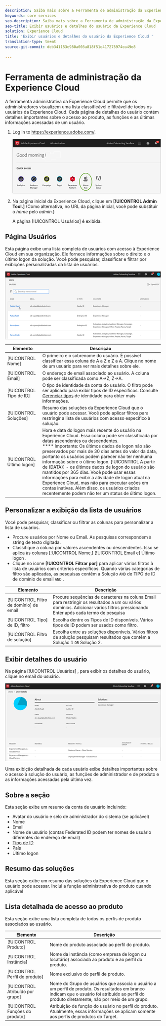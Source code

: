 ```yaml
---
description: Saiba mais sobre a Ferramenta de administração da Experience Cloud para exibir uma lista classificável e filtrável de todos os usuários da Experience Cloud.
keywords: core services
seo-description: Saiba mais sobre a Ferramenta de administração da Experience Cloud para exibir uma lista classificável e filtrável de todos os usuários da Experience Cloud.
seo-title: Exibir usuários e detalhes do usuário da Experience Cloud
solution: Experience Cloud
title: 'Exibir usuários e detalhes do usuário da Experience Cloud '
translation-type: tm+mt
source-git-commit: deb341153e980a003a818f51e417275974ea49e8

---
```



# Ferramenta de administração da Experience Cloud

A ferramenta administrativa da Experience Cloud permite que os administradores visualizem uma lista classificável e filtrável de todos os usuários da Experience Cloud. Cada página de detalhes do usuário contém detalhes importantes sobre o acesso ao produto, as funções e as últimas informações acessadas de um usuário. 

1. Log in to <https://experience.adobe.com/>.

   ![](assets/admin-tool.png)

1. Na página inicial da Experience Cloud, clique em **[!UICONTROL Admin Tool.]** (Como alternativa, no URL da página inicial, você pode substituir o _home_ pelo _admin._)

   A página [!UICONTROL Usuários] é exibida.

## Página Usuários

Esta página exibe uma lista completa de usuários com acesso à Experience Cloud em sua organização. Ele fornece informações sobre o direito e o último logon da solução. Você pode pesquisar, classificar e filtrar por exibições personalizadas da lista de usuários.

![](assets/admin-tool-users.png)

| Elemento | Descrição |
|---|---|
| [!UICONTROL Nome] | O primeiro e o sobrenome do usuário. É possível classificar essa coluna de A a Z e Z a A.  Clique no nome de um usuário para ver mais detalhes sobre ele. |
| [!UICONTROL Email] | O endereço de email associado ao usuário. A coluna pode ser classificada como A->Z, Z->A. |
| [!UICONTROL Tipo de ID] | O tipo de identidade da conta do usuário. O filtro pode ser aplicado para exibir tipos de ID específicos. Consulte [Gerenciar tipos](https://helpx.adobe.com/enterprise/using/identity.html) de identidade para obter mais informações. |
| [!UICONTROL Soluções] | Resumo das soluções da Experience Cloud que o usuário pode acessar. Você pode aplicar filtros para restringir a lista de usuários com acesso específico à solução. |
| [!UICONTROL Último logon] | Hora e data do logon mais recente do usuário na Experience Cloud. Essa coluna pode ser classificada por datas ascendentes ou descendentes. <br> **** Importante: Os últimos dados de logon não são preservados por mais de 30 dias antes do valor da data, portanto os usuários podem parecer não ter nenhuma informação sobre o último logon. [!UICONTROL A partir de (DATA)] - os últimos dados de logon do usuário são mantidos por 365 dias. Você pode usar essas informações para exibir a atividade de logon atual na Experience Cloud, mas não para executar ações em contas inativas. Além disso, os usuários criados recentemente podem não ter um status de último logon. |

## Personalizar a exibição da lista de usuários

Você pode pesquisar, classificar ou filtrar as colunas para personalizar a lista de usuários.

* Procure usuários por Nome ou Email. As pesquisas correspondem à string de texto digitada.
* Classifique a coluna por valores ascendentes ou descendentes. Isso se aplica às colunas [!UICONTROL Nome,] [!UICONTROL Email e] Último logon  .
* Clique no ícone **[!UICONTROL Filtrar por]** para aplicar vários filtros à lista de usuários com critérios específicos. Quando várias categorias de filtro são aplicadas, as pesquisas contêm a Solução `AND` de TIPO de ID de domínio de email `AND` .

| Elemento | Descrição |
|---------|----------|
| [!UICONTROL Filtro de domínio] de email | Procure sequências de caracteres na coluna Email para restringir os resultados a um ou vários domínios. Adicionar vários filtros pressionando Enter após cada termo de pesquisa |
| [!UICONTROL Tipo] de ID, filtro | Escolha dentre os Tipos de ID disponíveis. Vários tipos de ID podem ser usados como filtro. |
| [!UICONTROL Filtro de solução] | Escolha entre as soluções disponíveis. Vários filtros de solução pesquisam resultados que contêm a Solução 1 `OR` Solução 2. |

## Exibir detalhes do usuário

Na página [!UICONTROL Usuários] , para exibir os detalhes do usuário, clique no email do usuário.

![](assets/admin-tool-user-details.png)

Uma exibição detalhada de cada usuário exibe detalhes importantes sobre o acesso à solução do usuário, as funções de administrador e de produto e as informações acessadas pela última vez.

## Sobre a seção

Esta seção exibe um resumo da conta de usuário incluindo:

* Avatar do usuário e selo de administrador do sistema (se aplicável)
* Nome
* Email
* Nome de usuário (contas Federated ID podem ter nomes de usuário diferentes do endereço de email)
* [Tipo de ID](https://helpx.adobe.com/enterprise/using/identity.html)
* País
* Último logon

## Resumo das soluções

Esta seção exibe um resumo das soluções da Experience Cloud que o usuário pode acessar. Inclui a função administrativa do produto quando aplicável

## Lista detalhada de acesso ao produto

Esta seção exibe uma lista completa de todos os perfis de produto associados ao usuário.

| Elemento | Descrição |
|---------|----------|
| [!UICONTROL Produto] | Nome do produto associado ao perfil do produto. |
| [!UICONTROL Instância] | Nome da instância (como empresa de logon ou locatário) associada ao produto e ao perfil do produto. |
| [!UICONTROL Perfil do produto] | Nome exclusivo do perfil de produto. |
| [!UICONTROL Atribuído por grupo] | Nome do Grupo de usuários que associa o usuário a um perfil de produto. Os resultados em branco indicam que o usuário foi atribuído ao perfil do produto diretamente, não por meio de um grupo. |
| [!UICONTROL Funções do produto] | Atribuição de função do usuário no perfil do produto. Atualmente, essas informações se aplicam somente aos perfis de produtos do Target. |
